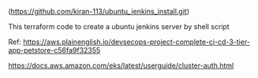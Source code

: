 (https://github.com/kiran-113/ubuntu_jenkins_install.git)

This terraform code to create a ubuntu jenkins server by shell script

Ref: https://aws.plainenglish.io/devsecops-project-complete-ci-cd-3-tier-app-petstore-c56fa9f32355


https://docs.aws.amazon.com/eks/latest/userguide/cluster-auth.html

